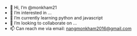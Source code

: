 - 👋 Hi, I’m @monkham21
- 👀 I’m interested in ...
- 🌱 I’m currently learning python and javascript
- 💞️ I’m looking to collaborate on ...
- 📫 Can reach me via email: nangmonkham2016@gmail.com

<!---
monkham21/monkham21 is a ✨ special ✨ repository because its `README.md` (this file) appears on your GitHub profile.
You can click the Preview link to take a look at your changes.
--->
